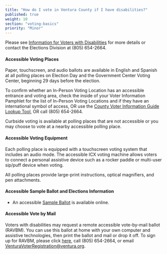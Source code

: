 ```yaml
---
title: "How do I vote in Ventura County if I have disabilities?"
published: true
weight: 10
section: "voting-basics"
priority: "Minor"
---
```

Please see [Information for Voters with Disabilities](https://recorder.countyofventura.org/elections/elections/voter-information/voters-with-disabilities/) for more details or contact the Elections Division at (805) 654-2664.

#### Accessible Voting Places    

Paper, touchscreen, and audio ballots are available in English and Spanish at all polling places on Election Day and the Government Center Voting Center, beginning 29 days before the election.

To confirm whether an In-Person Voting Location has an accessible entrance and voting area, check the inside of your Voter Information Pamphlet for the list of In-Person Voting Locations and if they have an international symbol of access, OR use the [County Voter Information Guide Lookup Tool](https://recorder.countyofventura.org/elections/elections/voter-lookups/my-sample-ballot/), OR call (805) 654-2664.

Curbside voting is available at polling places that are not accessible or you may choose to vote at a nearby accessible polling place. 

#### Accessible Voting Equipment    

Each polling place is equipped with a touchscreen voting system that includes an audio mode. The accessible ICX voting machine allows voters to connect a personal assistive device such as a rocker paddle or multi-user sip/puff device when voting.

All polling places provide large-print instructions, optical magnifiers, and pen attachments.

#### Accessible Sample Ballot and Elections Information  

- An accessible [Sample Ballot](https://recorder.countyofventura.org/elections/voter-lookups/my-sample-ballot/#) is available online. 

#### Accessible Vote by Mail

Voters with disabilities may request a remote accessible vote-by-mail ballot (RAVBM). You can use this ballot at home with your own computer and assistive technologies, then print the ballot and mail or drop it off. To sign up for RAVBM, please click [here](https://recorder.countyofventura.org/remote-accessible-vote-by-mail-ravbm/), call (805) 654-2664, or email [VenturaVoterRegistration@ventura.org](mailto:VenturaVoterRegistration@ventura.org).
